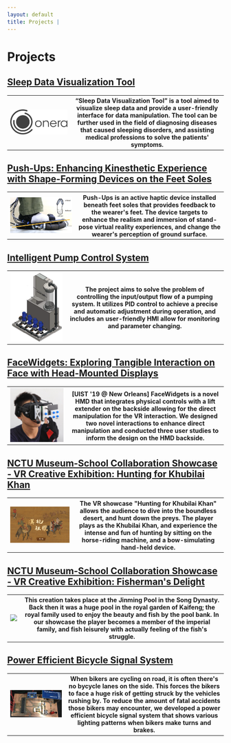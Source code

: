 ```yaml
---
layout: default
title: Projects | 
---
```


# Projects  

## [Sleep Data Visualization Tool](./projects/CloViTo.md)

<div
    class = "projectBox">
  <table>
    <tr>
      <th
        class = "imageColumn">
        <img
            src = "/images/onera/Onera_Health_logo.png"
            class = "projectImg">
      </th>
      <th
        class = "textColumn">
            “Sleep Data Visualization Tool” is a tool aimed to visualize sleep data and provide a user-friendly interface for data manipulation. The tool can be further used in the field of diagnosing diseases that caused sleeping disorders, and assisting medical professions to solve the patients' symptoms.
      </th>
    </tr>
  </table>
</div>

## [Push-Ups: Enhancing Kinesthetic Experience with Shape-Forming Devices on the Feet Soles](./projects/pushUps.md)

<div
    class = "projectBox">
  <table>
    <tr>
      <th
        class = "imageColumn">
        <img
            src = "/images/pushUps/pushUpsCover.png"
            class = "projectImg">
      </th>
      <th
        class = "textColumn">
            Push-Ups is an active haptic device installed beneath feet soles that provides feedback to the wearer's feet. The device targets to enhance the realism and immersion of stand-pose virtual reality experiences, and change the wearer's perception of ground surface.  
      </th>
    </tr>
  </table>
</div>

## [Intelligent Pump Control System](./projects/IPCS.md)

<div
    class = "projectBox">
  <table>
    <tr>
      <th
        class = "imageColumn">
        <img
            src = "/images/intern/IPCMachine.png"
            class = "projectImg">
      </th>
      <th
        class = "textColumn">
            The project aims to solve the problem of controlling the input/output flow of a pumping system. It utilizes PID control to achieve a precise and automatic adjustment during operation, and includes an user-friendly HMI allow for monitoring and parameter changing.  
      </th>
    </tr>
  </table>
</div>

## [FaceWidgets: Exploring Tangible Interaction on Face with Head-Mounted Displays](./projects/faceWidget.md)

<div
    class = "projectBox">
  <table>
    <tr>
      <th
        class = "imageColumn">
        <img
            src = "/images/faceWidgets/faceWidgetsCover.jpg"
            class = "projectImg">
      </th>
      <th
        class = "textColumn">
            [UIST '19 @ New Orleans] FaceWidgets is a novel HMD that integrates physical controls with a lift extender on the backside allowing for the direct manipulation for the VR interaction. We designed two novel interactions to enhance direct manipulation and conducted three user studies to inform the design on the HMD backside.  
      </th>
    </tr>
  </table>
</div>

## [NCTU Museum-School Collaboration Showcase - VR Creative Exhibition: Hunting for Khubilai Khan](./projects/VRHunting.md)

<div
    class = "projectBox">
  <table>
    <tr>
      <th
        class = "imageColumn">
        <img
            src = "/images/hunting/huntingCover.jpg"
            class = "projectImg">
      </th>
      <th
        class = "textColumn">
            The VR showcase "Hunting for Khubilai Khan" allows the audience to dive into the boundless desert, and hunt down the preys. The player plays as the Khubilai Khan, and experience the intense and fun of hunting by sitting on the horse-riding machine, and a bow-simulating hand-held device.  
      </th>
    </tr>
  </table>
</div>

## [NCTU Museum-School Collaboration Showcase - VR Creative Exhibition: Fisherman's Delight](./projects/VRFishing.md)

<div
    class = "projectBox">
  <table>
    <tr>
      <th
        class = "imageColumn">
        <img
            src = "/images/fishing/fishingCover.png"
            class = "projectImg">
      </th>
      <th
        class = "textColumn">
            This creation takes place at the Jinming Pool in the Song Dynasty. Back then it was a huge pool in the royal garden of Kaifeng; the royal family used to enjoy the beauty and fish by the pool bank. In our showcase the player becomes a member of the imperial family, and fish leisurely with actually feeling of the fish's struggle.  
      </th>
    </tr>
  </table>
</div>

## [Power Efficient Bicycle Signal System](./projects/bikeSignal.md)

<div
    class = "projectBox">
  <table>
    <tr>
      <th
        class = "imageColumn">
        <img
            src = "/images/bike/bikeCover.png"
            class = "projectImg">
      </th>
      <th
        class = "textColumn">
            When bikers are cycling on road, it is often there's no bycycle lanes on the side. This forces the bikers to face a huge risk of getting struck by the vehicles rushing by. To reduce the amount of fatal accidents those bikers may encounter, we developed a power efficient bicycle signal system that shows various lighting patterns when bikers make turns and brakes.
      </th>
    </tr>
  </table>
</div>
